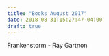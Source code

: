 ```yaml
---
title: "Books August 2017"
date: 2018-08-31T15:27:47-04:00
draft: true
---
```


Frankenstorm - Ray Gartnon